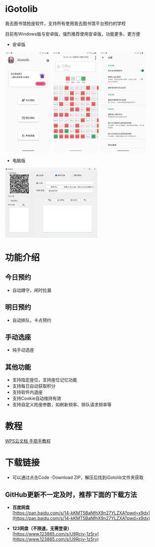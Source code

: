 # iGotolib

我去图书馆抢座软件，支持所有使用我去图书馆平台预约的学校

目前有Windows版与安卓版，强烈推荐使用安卓版，功能更多、更方便

- 安卓版
  
<img src="./readme_image/android1.png" alt="安卓版" width="150"/>  <img src="./readme_image/android2.png" alt="安卓版图2" width="150"/> <img src="./readme_image/android3.png" alt="安卓版图3" width="150"/> 
- 电脑版

<img src="./readme_image/windows.png" alt="电脑版" width="300"/>




# 功能介绍

## 今日预约
- 自动蹲守，闲时捡漏

## 明日预约
- 自动排队，卡点预约

## 手动选座
- 纯手动选座
## 其他功能
- 支持指定座位，支持座位记忆功能
- 支持每日自动获取积分
- 支持软件内退座
- 支持Cookie自动维持有效
- 支持自定义抢座参数，如刷新频率、排队请求频率等

# 教程

[WPS云文档 手把手教程](https://kdocs.cn/l/cs0WC8brESTz)

# 下载链接
- 可以通过点击Code -Download ZIP，解压后找到iGotolib文件夹获取
## GitHub更新不一定及时，推荐下面的下载方法
- **百度网盘**  
  [https://pan.baidu.com/s/14-kKMT5BaNfhX9n27YLZXA?pwd=x9dx](https://pan.baidu.com/s/14-kKMT5BaNfhX9n27YLZXA?pwd=x9dx)

- **123网盘（不限速，无需登录）**  
  [https://www.123865.com/s/U9Rcjv-1z5rv](https://www.123865.com/s/U9Rcjv-1z5rv)
